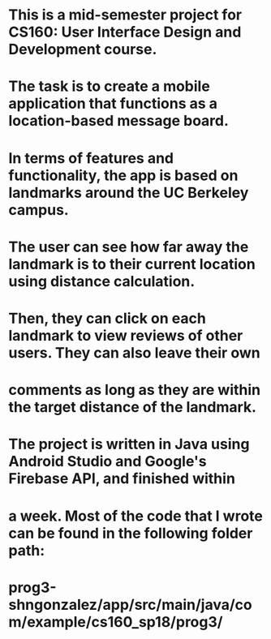 # This is a mid-semester project for CS160: User Interface Design and Development course.

# The task is to create a mobile application that functions as a location-based message board. 
# In terms of features and functionality, the app is based on landmarks around the UC Berkeley campus. 
# The user can see how far away the landmark is to their current location using distance calculation. 
# Then, they can click on each landmark to view reviews of other users. They can also leave their own 
# comments as long as they are within the target distance of the landmark.

# The project is written in Java using Android Studio and Google's Firebase API, and finished within 
# a week. Most of the code that I wrote can be found in the following folder path: 
# prog3-shngonzalez/app/src/main/java/com/example/cs160_sp18/prog3/
